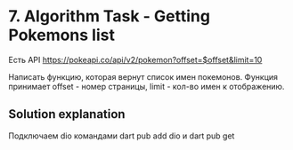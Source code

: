 # 7. Algorithm Task - Getting Pokemons list

Есть API https://pokeapi.co/api/v2/pokemon?offset=$offset&limit=10

Написать функцию, которая вернут список имен покемонов.
Функция принимает offset - номер страницы, limit - кол-во имен к отображению.

## Solution explanation

Подключаем dio командами dart pub add dio и dart pub get
